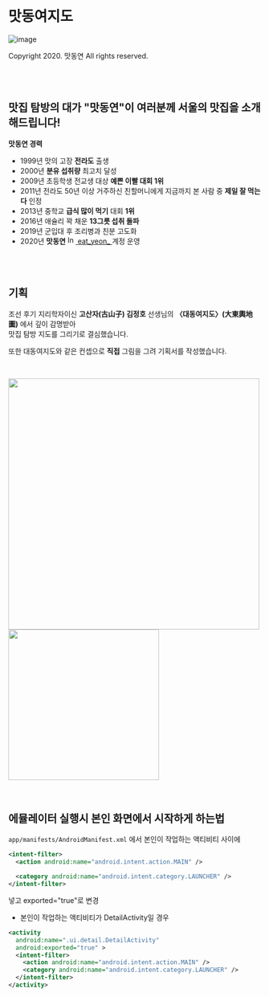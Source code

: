 # 맛동여지도
![image](https://github.com/user-attachments/assets/433ea114-c809-4ea2-aeab-5b10b7dd3214)

Copyright 2020. 맛동연 All rights reserved.

<br/>
<br/>

## 맛집 탐방의 대가 "맛동연"이 여러분께 서울의 맛집을 소개해드립니다!

**맛동연 경력**
- 1999년 맛의 고장 **전라도** 출생
- 2000년 **분유 섭취량** 최고치 달성
- 2009년 초등학생 전교생 대상 **예쁜 이빨 대회 1위**
- 2011년 전라도 50년 이상 거주하신 친할머니에게 지금까지 본 사람 중 **제일 잘 먹는다** 인정
- 2013년 중학교 **급식 많이 먹기** 대회 **1위**
- 2016년 애슐리 꽉 채운 **13그릇 섭취 돌파**
- 2019년 군입대 후 조리병과 친분 고도화
- 2020년 **맛동연** <a href="https://www.instagram.com/eat_yeon_">
    <img src="https://upload.wikimedia.org/wikipedia/commons/a/a5/Instagram_icon.png" alt="Instagram" width="16" height="16"> eat_yeon_
</a> 계정 운영

<br/>
<br/>

## 기획
조선 후기 지리학자이신 **고산자(古山子) 김정호** 선생님의 **〈대동여지도〉(大東輿地圖)** 에서 깊이 감명받아
<br/>맛집 탐방 지도를 그리기로 결심했습니다.

또한 대동여지도와 같은 컨셉으로 **직접** 그림을 그려 기획서를 작성했습니다.

<br/>

<img src="https://github.com/user-attachments/assets/9d3bf62a-ca1c-45cd-a20f-9694f28028df" width="500" /> <img src="https://github.com/user-attachments/assets/247bcc8b-fbab-4ee9-bc5f-b82d1f48c4ed" width="300" />



<br/>

## 에뮬레이터 실행시 본인 화면에서 시작하게 하는법
` app/manifests/AndroidManifest.xml ` 에서 본인이 작업하는 액티비티 사이에 
```xml
<intent-filter>
  <action android:name="android.intent.action.MAIN" />

  <category android:name="android.intent.category.LAUNCHER" />
</intent-filter>
```
넣고 exported="true"로 변경


- 본인이 작업하는 액티비티가 DetailActivity일 경우
```xml
<activity
  android:name=".ui.detail.DetailActivity"
  android:exported="true" >
  <intent-filter>
    <action android:name="android.intent.action.MAIN" />
    <category android:name="android.intent.category.LAUNCHER" />
  </intent-filter>
</activity>
```
